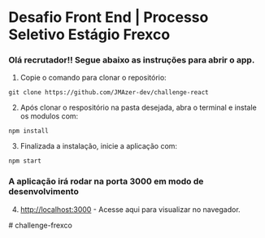 # Desafio Front End | Processo Seletivo Estágio Frexco

### Olá recrutador!! Segue abaixo as instruções para abrir o app.

1. Copie o comando para clonar o repositório:
```
git clone https://github.com/JMAzer-dev/challenge-react
```
2. Após clonar o respositório na pasta desejada, abra o terminal e instale os modulos com:

`npm install`

3. Finalizada a instalação, inicie a aplicação com:

`npm start`

### A aplicação irá rodar na porta 3000 em modo de desenvolvimento

4. [http://localhost:3000](http://localhost:3000) - Acesse aqui para visualizar no navegador.


#   c h a l l e n g e - f r e x c o  
 